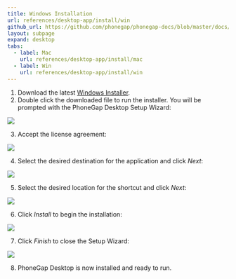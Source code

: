```yaml
---
title: Windows Installation
url: references/desktop-app/install/win
github_url: https://github.com/phonegap/phonegap-docs/blob/master/docs/3-references/desktop-app/1-install/2-win.html.md
layout: subpage
expand: desktop
tabs:
  - label: Mac
    url: references/desktop-app/install/mac
  - label: Win
    url: references/desktop-app/install/win
---
```


1. Download the latest [Windows Installer](https://github.com/phonegap/phonegap-app-desktop/releases/download/0.1.10/PhoneGapSetup.exe).
2. Double click the downloaded file to run the installer. You will be prompted with the PhoneGap Desktop Setup Wizard:  

  ![](/images/win-desktop1.png)

3. Accept the license agreement:

  ![](/images/win-desktop2.png)

4. Select the desired destination for the application and click *Next*:

  ![](/images/win-desktop3.png)

5. Select the desired location for the shortcut and click *Next*:

  ![](/images/win-desktop4.png)

6. Click *Install* to begin the installation:

  ![](/images/win-desktop5.png)

7. Click *Finish* to close the Setup Wizard:

  ![](/images/win-desktop6.png)

8. PhoneGap Desktop is now installed and ready to run. 
